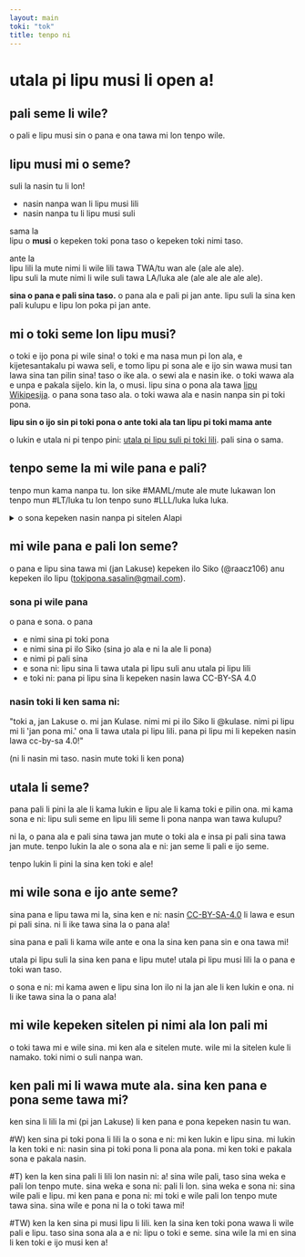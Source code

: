```yaml
---
layout: main
toki: "tok"
title: tenpo ni
---
```


# utala pi lipu musi li open a!

## pali seme li wile?

o pali e lipu musi sin o pana e ona tawa mi lon tenpo wile.

## lipu musi mi o seme?

suli la nasin tu li lon!
- nasin nanpa wan li lipu musi lili
- nasin nanpa tu li lipu musi suli

sama la <br>
lipu o **musi** o kepeken toki pona taso o kepeken toki nimi taso. 

ante la <br>
lipu lili la mute nimi li wile lili tawa TWA/tu wan ale (ale ale ale). <br>
lipu suli la mute nimi li wile suli tawa LA/luka ale (ale ale ale ale ale). 

**sina o pana e pali sina taso.** o pana ala e pali pi jan ante.
lipu suli la sina ken pali kulupu e lipu lon poka pi jan ante. 

## mi o toki seme lon lipu musi?

o toki e ijo pona pi wile sina!
o toki e ma nasa mun pi lon ala, e kijetesantakalu pi wawa seli, e tomo lipu pi sona ale e ijo sin wawa musi tan lawa sina tan pilin sina!
taso o ike ala. o sewi ala e nasin ike. o toki wawa ala e unpa e pakala sijelo.
kin la, o musi. lipu sina o pona ala tawa [lipu Wikipesija](https://wikipesija.org/wiki/lipu_open). o pana sona taso ala. o toki wawa ala e nasin nanpa sin pi toki pona. 

**lipu sin o ijo sin pi toki pona o ante toki ala tan lipu pi toki mama ante**

o lukin e utala ni pi tenpo pini: [utala pi lipu suli pi toki lili](../toki-en-lipu/). pali sina o sama. 

## tenpo seme la mi wile pana e pali?

tenpo mun kama nanpa tu.
lon sike #MAML/mute ale mute lukawan lon tenpo mun #LT/luka tu lon tenpo suno #LLL/luka luka luka.
  <details><summary>o sona kepeken nasin nanpa pi sitelen Alapi</summary>2025-07-15 </details>

## mi wile pana e pali lon seme?

o pana e lipu sina tawa mi (jan Lakuse) kepeken ilo Siko (@raacz106) anu kepeken ilo lipu (tokipona.sasalin@gmail.com).

### sona pi wile pana

o pana e sona. o pana 
- e nimi sina pi toki pona
- e nimi sina pi ilo Siko (sina jo ala e ni la ale li pona)
- e nimi pi pali sina
- e sona ni: lipu sina li tawa utala pi lipu suli anu utala pi lipu lili
- e toki ni: pana pi lipu sina li kepeken nasin lawa CC-BY-SA 4.0

### nasin toki li ken sama ni: 

"toki a, jan Lakuse o. mi jan Kulase. nimi mi pi ilo Siko li @kulase. nimi pi lipu mi li 'jan pona mi.' ona li tawa utala pi lipu lili. pana pi lipu mi li kepeken nasin lawa cc-by-sa 4.0!"

(ni li nasin mi taso. nasin mute toki li ken pona)

## utala li seme?

pana pali li pini la ale li kama lukin e lipu ale li kama toki e pilin ona. mi kama sona e ni: lipu suli seme en lipu lili seme li pona nanpa wan tawa kulupu?

ni la, o pana ala e pali sina tawa jan mute o toki ala e insa pi pali sina tawa jan mute. tenpo lukin la ale o sona ala e ni: jan seme li pali e ijo seme.

tenpo lukin li pini la sina ken toki e ale!


## mi wile sona e ijo ante seme?

sina pana e lipu tawa mi la, sina ken e ni: nasin [CC-BY-SA-4.0](https://creativecommons.org/licenses/by-sa/4.0/) li lawa e esun pi pali sina. ni li ike tawa sina la o pana ala!

sina pana e pali li kama wile ante e ona la sina ken pana sin e ona tawa mi!

utala pi lipu suli la sina ken pana e lipu mute! utala pi lipu musi lili la o pana e toki wan taso. 

o sona e ni: mi kama awen e lipu sina lon ilo ni la jan ale li ken lukin e ona. ni li ike tawa sina la o pana ala!

## mi wile kepeken sitelen pi nimi ala lon pali mi

o toki tawa mi e wile sina. mi ken ala e sitelen mute. wile mi la sitelen kule li namako. toki nimi o suli nanpa wan. 

## ken pali mi li wawa mute ala. sina ken pana e pona seme tawa mi?

ken sina li lili la mi (pi jan Lakuse) li ken pana e pona kepeken nasin tu wan.

#W) ken sina pi toki pona li lili la o sona e ni: mi ken lukin e lipu sina. mi lukin la ken toki e ni: nasin sina pi toki pona li pona ala pona. mi ken toki e pakala sona e pakala nasin.

#T) ken la ken sina pali li lili lon nasin ni: a! sina wile pali, taso sina weka e pali lon tenpo mute. sina weka e sona ni: pali li lon. sina weka e sona ni: sina wile pali e lipu. mi ken pana e pona ni: mi toki e wile pali lon tenpo mute tawa sina. sina wile e pona ni la o toki tawa mi!

#TW) ken la ken sina pi musi lipu li lili. ken la sina ken toki pona wawa li wile pali e lipu. taso sina sona ala a e ni: lipu o toki e seme. sina wile la mi en sina li ken toki e ijo musi ken a!











